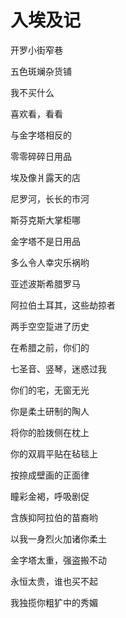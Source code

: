    

# 入埃及记

开罗小街窄巷

五色斑斓杂货铺

我不买什么

喜欢看，看看

与金字塔相反的

零零碎碎日用品

埃及像爿露天的店

尼罗河，长长的市河

斯芬克斯大掌柜哪

金字塔不是日用品

多么令人幸灾乐祸哟

亚述波斯希腊罗马

阿拉伯土耳其，这些劫掠者

两手空空踅进了历史

在希腊之前，你们的

七圣音、竖琴，迷惑过我

你们的宅，无窗无光

你是柔土研制的陶人

将你的脸拨侧在枕上

你的双肩平贴在毡毯上

按捺成壁画的正面律

瞳彩金褐，呼吸剧促

含族抑阿拉伯的苗裔哟

以我一身烈火加诸你柔土

金字塔太重，强盗搬不动

永恒太贵，谁也买不起

我独揽你粗犷中的秀媚
